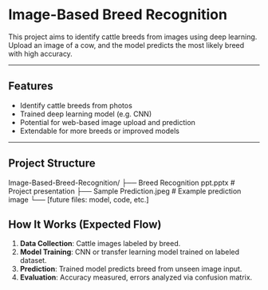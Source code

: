 # Image-Based Breed Recognition

This project aims to identify cattle breeds from images using deep learning. Upload an image of a cow, and the model predicts the most likely breed with high accuracy.

---

##  Features

- Identify cattle breeds from photos
- Trained deep learning model (e.g. CNN)
- Potential for web-based image upload and prediction
- Extendable for more breeds or improved models

---

##  Project Structure
Image-Based-Breed-Recognition/
├── Breed Recognition ppt.pptx # Project presentation
├── Sample Prediction.jpeg # Example prediction image
└── [future files: model, code, etc.]

## How It Works (Expected Flow)

1. **Data Collection**: Cattle images labeled by breed.
2. **Model Training**: CNN or transfer learning model trained on labeled dataset.
3. **Prediction**: Trained model predicts breed from unseen image input.
4. **Evaluation**: Accuracy measured, errors analyzed via confusion matrix.
